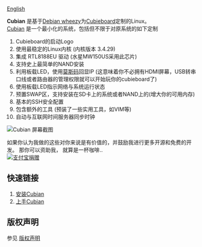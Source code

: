 [English](https://github.com/cubieplayer/cubian/blob/doc/README.md)  

**Cubian** 是基于[Debian wheezy](http://www.debian.org/News/2013/20130504)为[Cubieboard](http://cubieboard.org/)定制的Linux。  
[Cubian](http://cubieplayer.github.io/cubian/index.html) 是一个最小化的系统，包括但不限于对原系统的如下定制

1. Cubieboard的启动Logo
2. 使用最稳定的Linux内核 (内核版本 3.4.29)
3. 集成 RTL8188EU 驱动 (水星MW150US采用此芯片)
4. 支持史上最简单的NAND安装
5. 利用板载LED，使用[莫斯码](http://en.wikipedia.org/wiki/Morse_code)回显IP (这意味着你不必拥有HDMI屏幕，USB转串口线或者路由器的管理权限就可以开始玩你的cubieboard了)
6. 使用板载LED指示网络与系统运行状态
7. 预置SWAP区，支持安装在SD卡上的系统或者NAND上的(增大你的可用内存)
8. 基本的SSH安全配置
9. 包含额外的工具 (预装了一些实用工具，如VIM等)  
10. 自动与互联网时间服务器同步时钟

<!--There might be a server version in the future which will be based on this version.-->
![Cubian 屏幕截图](http://cubieplayer.github.io/static_files/images/sysinfo.jpg)

如果你认为我做的这些对你来说是有价值的，并鼓励我进行更多开源和免费的开发。 那你可以资助我， 就算是一杯咖啡..  
[![支付宝捐赠](http://cubieplayer.github.io/static_files/images/icons/donate/alipay_donate3.jpg)](https://me.alipay.com/cubieplayer)

快速链接
----
1. [安装Cubian](https://github.com/cubieplayer/cubian/wiki/%E5%AE%89%E8%A3%85Cubian)
1. [上手Cubian](https://github.com/cubieplayer/cubian/wiki/%E4%B8%8A%E6%89%8BCubian)

版权声明
----
参见 [版权声明](https://github.com/cubieplayer/cubian/blob/doc/LICENSE)
